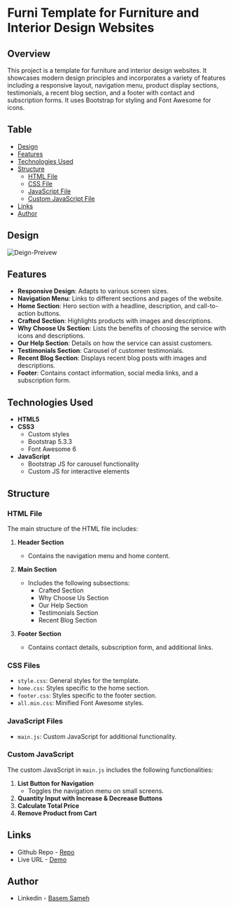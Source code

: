# Furni Template for Furniture and Interior Design Websites

## Overview

This project is a template for furniture and interior design websites. It showcases modern design principles and incorporates a variety of features including a responsive layout, navigation menu, product display sections, testimonials, a recent blog section, and a footer with contact and subscription forms. It uses Bootstrap for styling and Font Awesome for icons.

## Table

- [Design](#design)
- [Features](#features)
- [Technologies Used](#technologies-used)
- [Structure](#structure)
  - [HTML File](#html-file)
  - [CSS File](#css-files)
  - [JavaScript File](#javascript-files)
  - [Custom JavaScript File](#custom-javascript)
- [Links](#links)
- [Author](#author)

## Design 

![Deign-Preivew](./design/Home.png)

## Features

- **Responsive Design**: Adapts to various screen sizes.
- **Navigation Menu**: Links to different sections and pages of the website.
- **Home Section**: Hero section with a headline, description, and call-to-action buttons.
- **Crafted Section**: Highlights products with images and descriptions.
- **Why Choose Us Section**: Lists the benefits of choosing the service with icons and descriptions.
- **Our Help Section**: Details on how the service can assist customers.
- **Testimonials Section**: Carousel of customer testimonials.
- **Recent Blog Section**: Displays recent blog posts with images and descriptions.
- **Footer**: Contains contact information, social media links, and a subscription form.

## Technologies Used

- **HTML5**
- **CSS3**
  - Custom styles
  - Bootstrap 5.3.3
  - Font Awesome 6
- **JavaScript**
  - Bootstrap JS for carousel functionality
  - Custom JS for interactive elements

## Structure

### HTML File

The main structure of the HTML file includes:

1. **Header Section**
   - Contains the navigation menu and home content.

2. **Main Section**
   - Includes the following subsections:
     - Crafted Section
     - Why Choose Us Section
     - Our Help Section
     - Testimonials Section
     - Recent Blog Section

3. **Footer Section**
   - Contains contact details, subscription form, and additional links.

### CSS Files

- `style.css`: General styles for the template.
- `home.css`: Styles specific to the home section.
- `footer.css`: Styles specific to the footer section.
- `all.min.css`: Minified Font Awesome styles.

### JavaScript Files

- `main.js`: Custom JavaScript for additional functionality.

### Custom JavaScript

The custom JavaScript in `main.js` includes the following functionalities:

1. **List Button for Navigation**
   - Toggles the navigation menu on small screens.
2. **Quantity Input with Increase & Decrease Buttons**
3. **Calculate Total Price**
4. **Remove Product from Cart**

## Links

- Github Repo - [Repo](https://github.com/basemsameh/Furni-Template-for-Furniture-and-Interior-Design-Websites.git)
- Live URL - [Demo](https://basemsameh.github.io/Arlo-Page/)

## Author

- Linkedin - [Basem Sameh](https://www.linkedin.com/in/basem-sameh-671b5b212/)